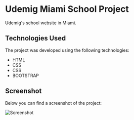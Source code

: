 # Udemig Miami School Project

Udemig's school website in Miami.

## Technologies Used

The project was developed using the following technologies:

- HTML
- CSS
- CSS
- BOOTSTRAP



## Screenshot

Below you can find a screenshot of the project:

![Screenshot](ekran.gif)

